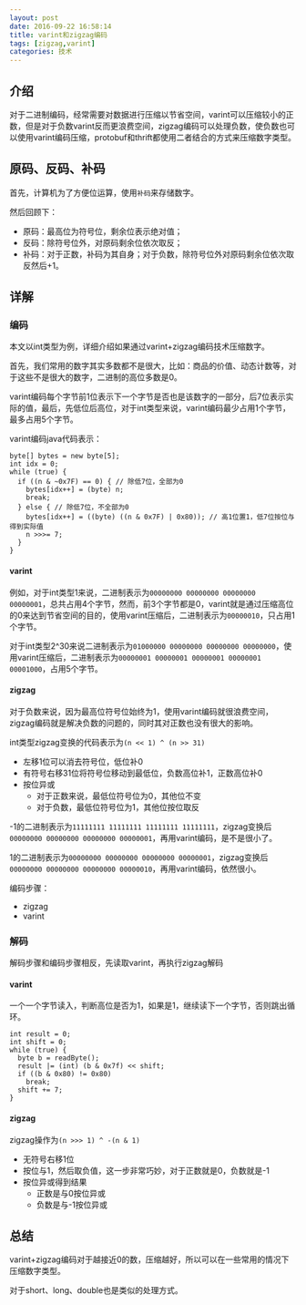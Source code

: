 ```yaml
---
layout: post
date: 2016-09-22 16:58:14
title: varint和zigzag编码
tags: [zigzag,varint]
categories: 技术
---
```


## 介绍

对于二进制编码，经常需要对数据进行压缩以节省空间，varint可以压缩较小的正数，但是对于负数varint反而更浪费空间，zigzag编码可以处理负数，使负数也可以使用varint编码压缩，protobuf和thrift都使用二者结合的方式来压缩数字类型。

<!-- more -->

## 原码、反码、补码

首先，计算机为了方便位运算，使用`补码`来存储数字。

然后回顾下：

- 原码：最高位为符号位，剩余位表示绝对值；
- 反码：除符号位外，对原码剩余位依次取反；
- 补码：对于正数，补码为其自身；对于负数，除符号位外对原码剩余位依次取反然后+1。

## 详解

### 编码
本文以int类型为例，详细介绍如果通过varint+zigzag编码技术压缩数字。

首先，我们常用的数字其实多数都不是很大，比如：商品的价值、动态计数等，对于这些不是很大的数字，二进制的高位多数是0。

varint编码每个字节前1位表示下一个字节是否也是该数字的一部分，后7位表示实际的值，最后，先低位后高位，对于int类型来说，varint编码最少占用1个字节，最多占用5个字节。

varint编码java代码表示：

```
byte[] bytes = new byte[5];
int idx = 0;
while (true) {
  if ((n & ~0x7F) == 0) { // 除低7位，全部为0
    bytes[idx++] = (byte) n;
    break;
  } else { // 除低7位，不全部为0
    bytes[idx++] = ((byte) ((n & 0x7F) | 0x80)); // 高1位置1，低7位按位与得到实际值
    n >>>= 7;
  }
}
```

#### varint

例如，对于int类型1来说，二进制表示为`00000000 00000000 00000000 00000001`，总共占用4个字节，然而，前3个字节都是0，varint就是通过压缩高位的0来达到节省空间的目的，使用varint压缩后，二进制表示为`00000010`，只占用1个字节。

对于int类型2^30来说二进制表示为`01000000 00000000 00000000 00000000`，使用varint压缩后，二进制表示为`00000001 00000001 00000001 00000001 00001000`，占用5个字节。

#### zigzag

对于负数来说，因为最高位符号位始终为1，使用varint编码就很浪费空间，zigzag编码就是解决负数的问题的，同时其对正数也没有很大的影响。

int类型zigzag变换的代码表示为`(n << 1) ^ (n >> 31)`

- 左移1位可以消去符号位，低位补0
- 有符号右移31位将符号位移动到最低位，负数高位补1，正数高位补0
- 按位异或
    - 对于正数来说，最低位符号位为0，其他位不变
    - 对于负数，最低位符号位为1，其他位按位取反

-1的二进制表示为`11111111 11111111 11111111 11111111`，zigzag变换后`00000000 00000000 00000000 00000001`，再用varint编码，是不是很小了。

1的二进制表示为`00000000 00000000 00000000 00000001`，zigzag变换后`00000000 00000000 00000000 00000010`，再用varint编码，依然很小。

编码步骤：

- zigzag
- varint

### 解码

解码步骤和编码步骤相反，先读取varint，再执行zigzag解码

#### varint

一个一个字节读入，判断高位是否为1，如果是1，继续读下一个字节，否则跳出循环。

```
int result = 0;
int shift = 0;
while (true) {
  byte b = readByte();
  result |= (int) (b & 0x7f) << shift;
  if ((b & 0x80) != 0x80)
    break;
  shift += 7;
}
```

#### zigzag

zigzag操作为`(n >>> 1) ^ -(n & 1)`

- 无符号右移1位
- 按位与1，然后取负值，这一步非常巧妙，对于正数就是0，负数就是-1
- 按位异或得到结果
    - 正数是与0按位异或
    - 负数是与-1按位异或


## 总结

varint+zigzag编码对于越接近0的数，压缩越好，所以可以在一些常用的情况下压缩数字类型。

对于short、long、double也是类似的处理方式。

